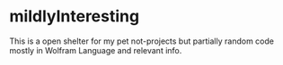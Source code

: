 # mildlyInteresting
This is a open shelter for my pet not-projects but partially random code mostly in Wolfram Language and relevant info.

